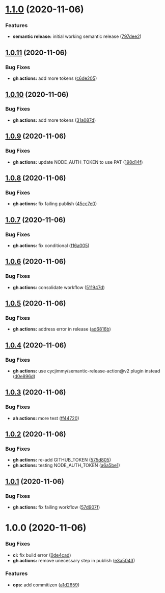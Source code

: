 # [1.1.0](https://github.com/sweetgreen/sg-node-logger/compare/v1.0.11...v1.1.0) (2020-11-06)


### Features

* **semantic release:** initial working semantic release ([797dee2](https://github.com/sweetgreen/sg-node-logger/commit/797dee26ee3de1d66ec2b48cdd83f7ecc3148f44))

## [1.0.11](https://github.com/sweetgreen/sg-node-logger/compare/v1.0.10...v1.0.11) (2020-11-06)


### Bug Fixes

* **gh actions:** add more tokens ([c6de205](https://github.com/sweetgreen/sg-node-logger/commit/c6de205f14d7523cc8a6c37ac150e129d2f8330e))

## [1.0.10](https://github.com/sweetgreen/sg-node-logger/compare/v1.0.9...v1.0.10) (2020-11-06)


### Bug Fixes

* **gh actions:** add more tokens ([31a087d](https://github.com/sweetgreen/sg-node-logger/commit/31a087d8e88d604ea1fc74fc49d9e76617fc9a43))

## [1.0.9](https://github.com/sweetgreen/sg-node-logger/compare/v1.0.8...v1.0.9) (2020-11-06)


### Bug Fixes

* **gh actions:** update NODE_AUTH_TOKEN to use PAT ([198d14f](https://github.com/sweetgreen/sg-node-logger/commit/198d14f3433da6e6582a2634905c1bba6f75e15d))

## [1.0.8](https://github.com/sweetgreen/sg-node-logger/compare/v1.0.7...v1.0.8) (2020-11-06)


### Bug Fixes

* **gh actions:** fix failing publish ([45cc7e0](https://github.com/sweetgreen/sg-node-logger/commit/45cc7e0d46c75213b7fd419e2afc0929c86dcd7b))

## [1.0.7](https://github.com/sweetgreen/sg-node-logger/compare/v1.0.6...v1.0.7) (2020-11-06)


### Bug Fixes

* **gh actions:** fix conditional ([f16a005](https://github.com/sweetgreen/sg-node-logger/commit/f16a005b1a183ebd14aef597a42b76983e78dc47))

## [1.0.6](https://github.com/sweetgreen/sg-node-logger/compare/v1.0.5...v1.0.6) (2020-11-06)


### Bug Fixes

* **gh actions:** consolidate workflow ([511947d](https://github.com/sweetgreen/sg-node-logger/commit/511947d29b6b2f4fedd4fb068ef2bd6e7085a5a0))

## [1.0.5](https://github.com/sweetgreen/sg-node-logger/compare/v1.0.4...v1.0.5) (2020-11-06)


### Bug Fixes

* **gh actions:** address error in release ([ad6816b](https://github.com/sweetgreen/sg-node-logger/commit/ad6816b6052a48a63f7a65e4eda25ba8b8b3643f))

## [1.0.4](https://github.com/sweetgreen/sg-node-logger/compare/v1.0.3...v1.0.4) (2020-11-06)


### Bug Fixes

* **gh actions:** use cycjimmy/semantic-release-action@v2 plugin instead ([d0e896d](https://github.com/sweetgreen/sg-node-logger/commit/d0e896d4a0f6a09987c7eb49adaf60092c52e6cc))

## [1.0.3](https://github.com/sweetgreen/sg-node-logger/compare/v1.0.2...v1.0.3) (2020-11-06)


### Bug Fixes

* **ah actions:** more test ([ff44720](https://github.com/sweetgreen/sg-node-logger/commit/ff44720eab12181195ed3679c5e25774066e77fe))

## [1.0.2](https://github.com/sweetgreen/sg-node-logger/compare/v1.0.1...v1.0.2) (2020-11-06)


### Bug Fixes

* **gh actions:** re-add GITHUB_TOKEN ([575d805](https://github.com/sweetgreen/sg-node-logger/commit/575d80518a3d9d1b6add777676d8958410fec50b))
* **gh actions:** testing NODE_AUTH_TOKEN ([a6a5be1](https://github.com/sweetgreen/sg-node-logger/commit/a6a5be16db1179b175996f8ddf243b508d8c64f7))

## [1.0.1](https://github.com/sweetgreen/sg-node-logger/compare/v1.0.0...v1.0.1) (2020-11-06)


### Bug Fixes

* **gh actions:** fix failing workflow ([57d907f](https://github.com/sweetgreen/sg-node-logger/commit/57d907f0005fcd4ae7f78a8796e8fbd35a503b19))

# 1.0.0 (2020-11-06)


### Bug Fixes

* **ci:** fix build error ([0de4cad](https://github.com/sweetgreen/sg-node-logger/commit/0de4cad2ee227821e18f1dcd471d59d71624faa5))
* **gh actions:** remove unecessary step in publish ([e3a5043](https://github.com/sweetgreen/sg-node-logger/commit/e3a5043a48f99f98e4b264b56f3e906bf6db6123))


### Features

* **ops:** add commitizen ([a1d2659](https://github.com/sweetgreen/sg-node-logger/commit/a1d2659d262d2b528664f9c36d51505ae096d0d5))
